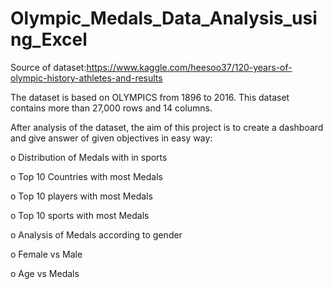 # Olympic_Medals_Data_Analysis_using_Excel

Source of dataset:https://www.kaggle.com/heesoo37/120-years-of-olympic-history-athletes-and-results

The dataset is based on OLYMPICS from 1896 to 2016. This dataset contains more than 27,000 rows and 14 columns.

After analysis of the dataset, the aim of this project is to create a dashboard and give answer of given objectives in easy way:

o	Distribution of Medals with in sports

o	Top 10 Countries with most Medals

o	Top 10 players with most Medals

o	Top 10 sports with most Medals

o	Analysis of Medals according to gender 

o	Female vs Male

o	Age vs Medals


